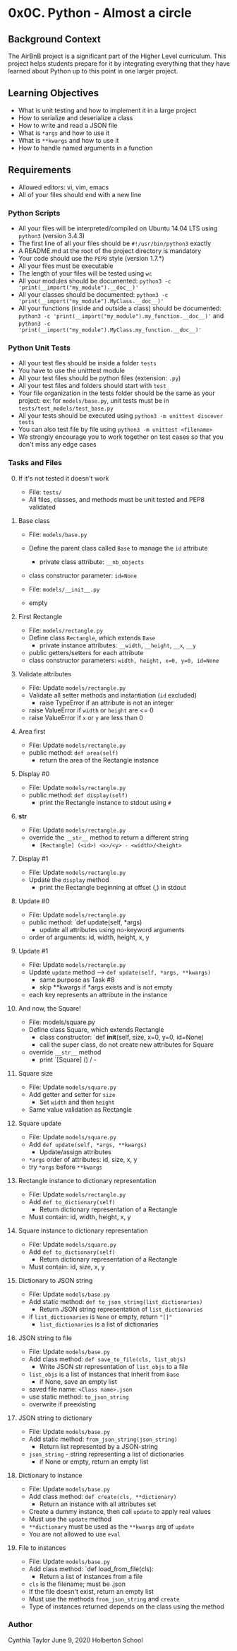 # 0x0C. Python - Almost a circle

## Background Context
The AirBnB project is a significant part of the Higher Level curriculum. This project helps students prepare for it by integrating everything that they have learned about Python up to this point in one larger project.

## Learning Objectives
- What is unit testing and how to implement it in a large project
- How to serialize and deserialize a class
- How to write and read a JSON file
- What is `*args` and how to use it
- What is `**kwargs` and how to use it
- How to handle named arguments in a function

## Requirements
- Allowed editors: vi, vim, emacs
- All of your files should end with a new line

### Python Scripts
- All your files will be interpreted/compiled on Ubuntu 14.04 LTS using `python3` (version 3.4.3)
- The first line of all your files should be `#!/usr/bin/python3` exactly
- A README.md at the root of the project directory is mandatory
- Your code should use the `PEP8` style (version 1.7.*)
- All your files must be executable
- The length of your files will be tested using `wc`
- All your modules should be documented: `python3 -c 'print(__import("my_module").__doc__)'`
- All your classes should be documented: `python3 -c 'print(__import("my_module").MyClass.__doc__)'`
- All your functions (inside and outside a class) should be documented: `python3 -c 'print(__import("my_module").my_function.__doc__)'` and `python3 -c 'print(__import("my_module").MyClass.my_function.__doc__)'`

### Python Unit Tests
- All your test fles should be inside a folder `tests`
- You have to use the unitttest module
- All your test files should be python files (extension: `.py`)
- All your test files and folders should start with `test_`
- Your file organization in the tests folder should be the same as your project: ex: for `models/base.py`, unit tests must be in `tests/test_models/test_base.py`
- All your tests should be executed using `python3 -m unittest discover tests`
- You can also test file by file using `python3 -m unittest <filename>`
- We strongly encourage you to work together on test cases so that you don't miss any edge cases

### Tasks and Files
 0. If it's not tested it doesn't work
    - File: `tests/`
    - All files, classes, and methods must be unit tested and PEP8 validated

 1. Base class
    - File: `models/base.py`
    - Define the parent class called `Base` to manage the `id` attribute
         - private class attribute: `__nb_objects`
	 - class constructor parameter: `id=None`

    - File: `models/__init__.py`
    - empty

 2. First Rectangle
    - File: `models/rectangle.py`
    - Define class `Rectangle`, which extends `Base`
         - private instance attributes: `__width`, `__height`, `__x`, `__y`
	 - public getters/setters for each attribute
	 - class constructor parameters: `width, height, x=0, y=0, id=None`

 3. Validate attributes
    - File: Update `models/rectangle.py`
    - Validate all setter methods and instantiation (`id` excluded)
        - raise TypeError if an attribute is not an integer
	- raise ValueError if `width` or `height` are <= 0
	- raise ValueError if `x` or `y` are less than 0

 4. Area first
    - File: Update `models/rectangle.py`
    - public method: `def area(self)`
        - return the area of the Rectangle instance

 5. Display #0
    - File: Update `models/rectangle.py`
    - public method: `def display(self)`
        - print the Rectangle instance to stdout using `#`

 6. __str__
    - File: Update `models/rectangle.py`
    - override the `__str__` method to return a different string
        - `[Rectangle] (<id>) <x>/<y> - <width>/<height>`

 7. Display #1
    - File: Update `models/rectangle.py`
    - Update the `display` method
        - print the Rectangle beginning at offset (<x>,<y>) in stdout

 8. Update #0
    - File: Update `models/rectangle.py`
    - public method: `def update(self, *args)
        - update all attributes using no-keyword arguments
	- order of arguments: id, width, height, x, y

 9. Update #1
    - File: Update `models/rectangle.py`
    - Update `update` method --> `def update(self, *args, **kwargs)`
        - same purpose as Task #8
        - skip **kwargs if *args exists and is not empty
	- each key represents an attribute in the instance

10. And now, the Square!
    - File: models/square.py
    - Define class Square, which extends Rectangle
        - class constructor: `def __init__(self, size, x=0, y=0, id=None)
	    - call the super class, do not create new attributes for Square
	- override `__str__` method
	    - print `[Square] (<id>) <x>/<y> - <size>

11. Square size
    - File: Update `models/square.py`
    - Add getter and setter for `size`
        - Set `width` and then `height`
	- Same value validation as Rectangle

12. Square update
    - File: Update `models/square.py`
    - Add `def update(self, *args, **kwargs)`
        - Update/assign attributes
	- `*args` order of attributes: id, size, x, y
	- try `*args` before `**kwargs`

13. Rectangle instance to dictionary representation
    - File: Update `models/rectangle.py`
    - Add `def to_dictionary(self)`
        - Return dictionary representation of a Rectangle
	- Must contain: id, width, height, x, y

14. Square instance to dictionary representation
    - File: Update `models/square.py`
    - Add `def to_dictionary(self)`
        - Return dictionary representation of a Rectangle
	- Must contain: id, size, x, y

15. Dictionary to JSON string
    - File: Update `models/base.py`
    - Add static method: `def to_json_string(list_dictionaries)`
        - Return JSON string representation of `list_dictionaries`
	- if `list_dictionaries` is `None` or empty, return `"[]"`
        - `list_dictionaries` is a list of dictionaries

16. JSON string to file
    - File: Update `models/base.py`
    - Add class method: `def save_to_file(cls, list_objs)`
        - Write JSON str representation of `list_objs` to a file
	- `list_objs` is a list of instances that inherit from `Base`
	    - if None, save an empty list
	- saved file name: `<Class name>.json`
	- use static method: `to_json_string`
	- overwrite if preexisting

17. JSON string to dictionary
    - File: Update `models/base.py`
    - Add static method: `from_json_string(json_string)`
        - Return list represented by a JSON-string
	- `json_string` - string representing a list of dictionaries
	    - if None or empty, return an empty list

18. Dictionary to instance
    - File: Update `models/base.py`
    - Add class method: `def create(cls, **dictionary)`
        - Return an instance with all attributes set
	- Create a dummy instance, then call `update` to apply real values
	- Must use the `update` method
	- `**dictionary` must be used as the `**kwargs` arg of `update`
	- You are not allowed to use `eval`

19. File to instances
    - File: Update `models/base.py`
    - Add class method: `def load_from_file(cls):
        - Return a list of instances from a file
	- `cls` is the filename; must be <Class name>.json
	- If the file doesn't exist, return an empty list
	- Must use the methods `from_json_string` and `create`
	- Type of instances returned depends on the class using the method

### Author
Cynthia Taylor
June 9, 2020
Holberton School